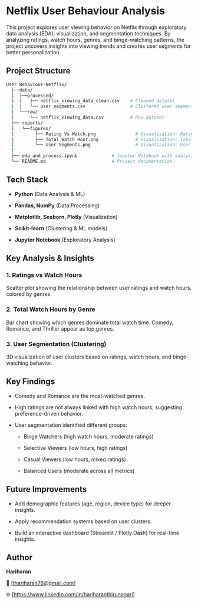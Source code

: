 # Netflix User Behaviour Analysis

This project explores user viewing behavior on Netflix through exploratory data analysis (EDA), visualization, and segmentation techniques. By analyzing ratings, watch hours, genres, and binge-watching patterns, the project uncovers insights into viewing trends and creates user segments for better personalization.

## Project Structure
```bash
User Behaviour-Netflix/
  ├──data/
  |  ├──processed/
  |  |   ├── netflix_viewing_data_clean.csv    # Cleaned dataset
  |  |   └── user_segments.csv                 # Clustered user segments
  |  └──raw/
  |      └── netflix_viewing_data.csv          # Raw dataset
  ├── reports/
  |   └──figures/
  |        ├── Rating Vs Watch.png               # Visualization: Ratings vs Watch Hours
  |        ├── Total Watch Hour.png              # Visualization: Total Watch Hours by Genre
  |        └── User Segments.png                 # Visualization: User segmentation in 3D
  |
  ├── eda_and_process.ipynb             # Jupyter Notebook with analysis
  └── README.md                         # Project documentation
```

## Tech Stack
- **Python** (Data Analysis & ML)

- **Pandas, NumPy** (Data Processing)

- **Matplotlib, Seaborn, Plotly** (Visualization)

- **Scikit-learn** (Clustering & ML models)

- **Jupyter Notebook** (Exploratory Analysis)

## Key Analysis & Insights
### 1. Ratings vs Watch Hours
Scatter plot showing the relationship between user ratings and watch hours, colored by genres.

### 2. Total Watch Hours by Genre

Bar chart showing which genres dominate total watch time. Comedy, Romance, and Thriller appear as top genres.


### 3. User Segmentation (Clustering)

3D visualization of user clusters based on ratings, watch hours, and binge-watching behavior.


## Key Findings

- Comedy and Romance are the most-watched genres.

- High ratings are not always linked with high watch hours, suggesting preference-driven behavior.

- User segmentation identified different groups:

    - Binge Watchers (high watch hours, moderate ratings)

    - Selective Viewers (low hours, high ratings)

    - Casual Viewers (low hours, mixed ratings)

    - Balanced Users (moderate across all metrics)



## Future Improvements

- Add demographic features (age, region, device type) for deeper insights.

- Apply recommendation systems based on user clusters.

- Build an interactive dashboard (Streamlit / Plotly Dash) for real-time insights.


## Author

**Hariharan**

📧 [thariharan76@gmail.com]

🌐 [https://www.linkedin.com/in/hariharanthirunagari]

